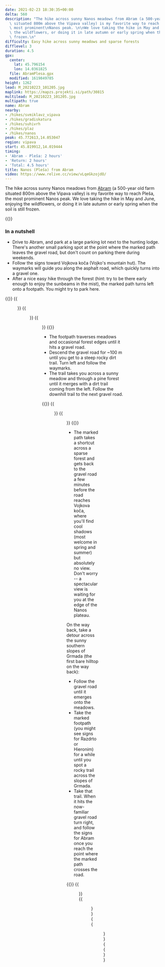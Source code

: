 ```yaml
---
date: 2021-02-23 18:30:35+00:00
delta: 560
description: "The hike across sunny Nanos meadows from Abram (a 500-year old farm\
  \ situated 800m above the Vipava valley) is my favorite way to reach Pleša, the\
  \ most prominent\nNanos peak. \n\nWe love taking the hike in May and June, enjoying\
  \ the wildflowers, or doing it in late autumn or early spring when the soil is still\
  \ frozen.\n"
difficulty: Easy hike across sunny meadows and sparse forests
difflevel: 3
duration: 4.5
gpx:
  center:
    lat: 45.796154
    lon: 14.0361825
  file: AbramPlesa.gpx
  modified: 1619849785
height: 1262
lead: M_20210223_101205.jpg
maplink: https://mapzs.projekti.si/path/30815
multilead: M_20210223_101205.jpg
multipath: true
name: Abram
nearby:
- /hikes/svmiklavz_vipava
- /hikes/gradiskatura
- /hikes/suhivrh
- /hikes/plaz
- /hikes/nanos
peak: 45.772613,14.053047
region: vipava
start: 45.819912,14.019444
timing:
- 'Abram - Pleša: 2 hours'
- 'Return: 2 hours'
- 'Total: 4.5 hours'
title: Nanos (Pleša) from Abram
video: https://www.relive.cc/view/vLqeGkzojdO/
---
```

The hike across sunny Nanos meadows from [Abram](https://www.abram-si.com/ANG/page.html) (a 500-year old farm situated 800m above the Vipava valley) is my favorite way to reach Pleša, the most prominent Nanos peak. We love taking the hike in May and June, enjoying the wildflowers, or doing it in late autumn or early spring when the soil is still frozen.

{{<hike-details>}}

### In a nutshell

* Drive to Abram, and park at a large parking lot next to the hunting lodge. There's another small parking spot at the point where the marked path leaves the gravel road, but don't count on parking there during weekends.
* Follow the signs toward Vojkova koča (Vojko's mountain hut). The waymarks will guide you along the asphalt road, which quickly turns into a gravel one.
* After a nice easy hike through the forest (hint: try to be there early enough to enjoy the sunbeams in the mist), the marked path turns left onto a footpath. You might try to park here.

{{<gallery>}}
{{<figure src="M_20210223_085309.jpg">}}
{{<figure src="M_20210223_090427.jpg">}}
{{<figure src="M_20210223_091500.jpg">}}
{{</gallery>}}

* The footpath traverses meadows and occasional forest edges until it hits a gravel road. 
* Descend the gravel road for ~100 m until you get to a steep rocky dirt trail. Turn left and follow the waymarks.
* The trail takes you across a sunny meadow and through a pine forest until it merges with a dirt trail coming from the left. Follow the downhill trail to the next gravel road.

{{<gallery>}}
{{<figure src="M_20210223_095516.jpg">}}
{{<figure src="M_20210223_101205.jpg">}}
{{</gallery>}}

* The marked path takes a shortcut across a sparse forest and gets back to the gravel road a few minutes before the road reaches Vojkova koča, where you'll find cool shadows (most welcome in spring and summer) but absolutely no view. Don't worry -- a spectacular view is waiting for you at the edge of the Nanos plateau.

On the way back, take a detour across the sunny southern slopes of Grmada (the first bare hilltop on the way back):

* Follow the gravel road until it emerges onto the meadows.
* Take the marked footpath (you might see signs for Razdrto or Hieronim) for a while until you spot a rocky trail across the slopes of Grmada.
* Take that trail. When it hits the now-familiar gravel road turn right, and follow the signs for Abram once you reach the point where the marked path crosses the road.

{{<gallery>}}
{{<figure src="M_20210223_111955.jpg">}}
{{<figure src="M_20210223_112115.jpg">}}
{{<figure src="M_20210223_114438.jpg">}}
{{</gallery>}}
